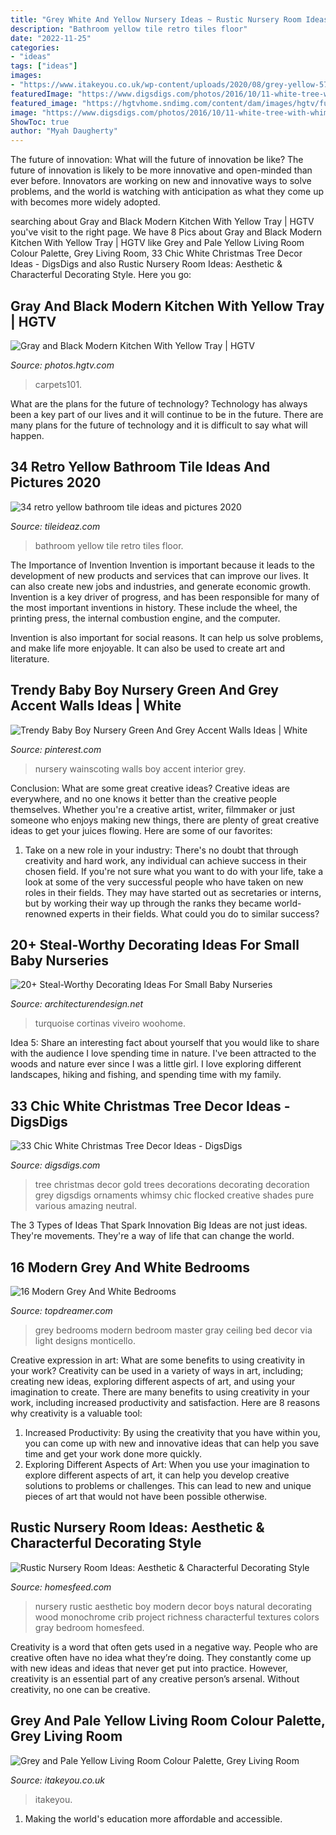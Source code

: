 ```yaml
---
title: "Grey White And Yellow Nursery Ideas ~ Rustic Nursery Room Ideas: Aesthetic &amp; Characterful Decorating Style"
description: "Bathroom yellow tile retro tiles floor"
date: "2022-11-25"
categories:
- "ideas"
tags: ["ideas"]
images:
- "https://www.itakeyou.co.uk/wp-content/uploads/2020/08/grey-yellow-570x1087.jpg"
featuredImage: "https://www.digsdigs.com/photos/2016/10/11-white-tree-with-whimsy-white-black-and-gold-decor.jpg"
featured_image: "https://hgtvhome.sndimg.com/content/dam/images/hgtv/fullset/2017/1/13/0/Drury-Design_Open-Contemporary-South-Suburban-Kitchen_4.jpg.rend.hgtvcom.966.1449.suffix/1484326284505.jpeg"
image: "https://www.digsdigs.com/photos/2016/10/11-white-tree-with-whimsy-white-black-and-gold-decor.jpg"
ShowToc: true
author: "Myah Daugherty"
---
```



The future of innovation: What will the future of innovation be like?
The future of innovation is likely to be more innovative and open-minded than ever before. Innovators are working on new and innovative ways to solve problems, and the world is watching with anticipation as what they come up with becomes more widely adopted.

	

		
searching about Gray and Black Modern Kitchen With Yellow Tray | HGTV you've visit to the right page. We have 8 Pics about Gray and Black Modern Kitchen With Yellow Tray | HGTV like Grey and Pale Yellow Living Room Colour Palette, Grey Living Room, 33 Chic White Christmas Tree Decor Ideas - DigsDigs and also Rustic Nursery Room Ideas: Aesthetic &amp; Characterful Decorating Style. Here you go:
		
    
## Gray And Black Modern Kitchen With Yellow Tray | HGTV

<img loading=lazy src="https://hgtvhome.sndimg.com/content/dam/images/hgtv/fullset/2017/1/13/0/Drury-Design_Open-Contemporary-South-Suburban-Kitchen_4.jpg.rend.hgtvcom.966.1449.suffix/1484326284505.jpeg" onerror="this.onerror=null;this.src='https://tse1.mm.bing.net/th?id=OIP.hY7z9GACnYpU57Ia5jZ66gHaLH&amp;pid=15.1';" alt="Gray and Black Modern Kitchen With Yellow Tray | HGTV">

_Source: photos.hgtv.com_

>carpets101. 

	

What are the plans for the future of technology?
Technology has always been a key part of our lives and it will continue to be in the future. There are many plans for the future of technology and it is difficult to say what will happen.

    
## 34 Retro Yellow Bathroom Tile Ideas And Pictures 2020

<img loading=lazy src="https://www.tileideaz.com/wp-content/uploads/2015/01/retro_yellow_bathroom_tile_15.jpg" onerror="this.onerror=null;this.src='https://tse4.mm.bing.net/th?id=OIP.9t8wDvD-rvPESPPG1vWjEAHaLE&amp;pid=15.1';" alt="34 retro yellow bathroom tile ideas and pictures 2020">

_Source: tileideaz.com_

>bathroom yellow tile retro tiles floor. 

	

The Importance of Invention
Invention is important because it leads to the development of new products and services that can improve our lives. It can also create new jobs and industries, and generate economic growth.
Invention is a key driver of progress, and has been responsible for many of the most important inventions in history. These include the wheel, the printing press, the internal combustion engine, and the computer.

Invention is also important for social reasons. It can help us solve problems, and make life more enjoyable. It can also be used to create art and literature.

    
## Trendy Baby Boy Nursery Green And Grey Accent Walls Ideas | White

<img loading=lazy src="https://i.pinimg.com/736x/2f/9b/3a/2f9b3a8653c9cdc5e352eff2a00d7e57.jpg" onerror="this.onerror=null;this.src='https://tse1.mm.bing.net/th?id=OIP.Jr42vD7VajITXadEmQuLogAAAA&amp;pid=15.1';" alt="Trendy Baby Boy Nursery Green And Grey Accent Walls Ideas | White">

_Source: pinterest.com_

>nursery wainscoting walls boy accent interior grey. 

	

Conclusion: What are some great creative ideas?
Creative ideas are everywhere, and no one knows it better than the creative people themselves. Whether you're a creative artist, writer, filmmaker or just someone who enjoys making new things, there are plenty of great creative ideas to get your juices flowing. Here are some of our favorites: 
1. Take on a new role in your industry: There's no doubt that through creativity and hard work, any individual can achieve success in their chosen field. If you're not sure what you want to do with your life, take a look at some of the very successful people who have taken on new roles in their fields. They may have started out as secretaries or interns, but by working their way up through the ranks they became world-renowned experts in their fields. What could you do to similar success? 


    
## 20+ Steal-Worthy Decorating Ideas For Small Baby Nurseries

<img loading=lazy src="https://cdn.architecturendesign.net/wp-content/uploads/2014/12/AD-Baby-Nursery-Ideas-01.jpg" onerror="this.onerror=null;this.src='https://tse2.mm.bing.net/th?id=OIP.BKTOmrViKbzdx6o6zx0W2wHaLH&amp;pid=15.1';" alt="20+ Steal-Worthy Decorating Ideas For Small Baby Nurseries">

_Source: architecturendesign.net_

>turquoise cortinas viveiro woohome. 

	

Idea 5: Share an interesting fact about yourself that you would like to share with the audience
I love spending time in nature. I've been attracted to the woods and nature ever since I was a little girl. I love exploring different landscapes, hiking and fishing, and spending time with my family.

    
## 33 Chic White Christmas Tree Decor Ideas - DigsDigs

<img loading=lazy src="https://www.digsdigs.com/photos/2016/10/11-white-tree-with-whimsy-white-black-and-gold-decor.jpg" onerror="this.onerror=null;this.src='https://tse1.mm.bing.net/th?id=OIP.A4C_HUdKL496GvO6IssfRQHaKN&amp;pid=15.1';" alt="33 Chic White Christmas Tree Decor Ideas - DigsDigs">

_Source: digsdigs.com_

>tree christmas decor gold trees decorations decorating decoration grey digsdigs ornaments whimsy chic flocked creative shades pure various amazing neutral. 

	

The 3 Types of Ideas That Spark Innovation
Big Ideas are not just ideas. They're movements. They're a way of life that can change the world.

    
## 16 Modern Grey And White Bedrooms

<img loading=lazy src="http://www.topdreamer.com/wp-content/uploads/2014/11/monticello-023_website__master_bedroom-718x977.jpg" onerror="this.onerror=null;this.src='https://tse4.mm.bing.net/th?id=OIP.j6HRpn8qLSo0tqkFaoVpUgHaKE&amp;pid=15.1';" alt="16 Modern Grey And White Bedrooms">

_Source: topdreamer.com_

>grey bedrooms modern bedroom master gray ceiling bed decor via light designs monticello. 

	

Creative expression in art: What are some benefits to using creativity in your work?
Creativity can be used in a variety of ways in art, including; creating new ideas, exploring different aspects of art, and using your imagination to create. There are many benefits to using creativity in your work, including increased productivity and satisfaction. Here are 8 reasons why creativity is a valuable tool: 
1. Increased Productivity: By using the creativity that you have within you, you can come up with new and innovative ideas that can help you save time and get your work done more quickly.
2. Exploring Different Aspects of Art: When you use your imagination to explore different aspects of art, it can help you develop creative solutions to problems or challenges. This can lead to new and unique pieces of art that would not have been possible otherwise. 

    
## Rustic Nursery Room Ideas: Aesthetic &amp; Characterful Decorating Style

<img loading=lazy src="http://homesfeed.com/wp-content/uploads/2018/06/rustic-modern-nursery-room-idea-wood-palette-wall-gray-baby-crib-wall-mounted-rack.jpg" onerror="this.onerror=null;this.src='https://tse1.mm.bing.net/th?id=OIP.IuV_39jdzAe95QqfVtmt6gDMEy&amp;pid=15.1';" alt="Rustic Nursery Room Ideas: Aesthetic &amp; Characterful Decorating Style">

_Source: homesfeed.com_

>nursery rustic aesthetic boy modern decor boys natural decorating wood monochrome crib project richness characterful textures colors gray bedroom homesfeed. 

	

Creativity is a word that often gets used in a negative way. People who are creative often have no idea what they’re doing. They constantly come up with new ideas and ideas that never get put into practice. However, creativity is an essential part of any creative person’s arsenal. Without creativity, no one can be creative.

    
## Grey And Pale Yellow Living Room Colour Palette, Grey Living Room

<img loading=lazy src="https://www.itakeyou.co.uk/wp-content/uploads/2020/08/grey-yellow-570x1087.jpg" onerror="this.onerror=null;this.src='https://tse3.mm.bing.net/th?id=OIP.5C68EEDEgRs2rUwhn52CQwHaOH&amp;pid=15.1';" alt="Grey and Pale Yellow Living Room Colour Palette, Grey Living Room">

_Source: itakeyou.co.uk_

>itakeyou. 

	

1. Making the world's education more affordable and accessible. 

